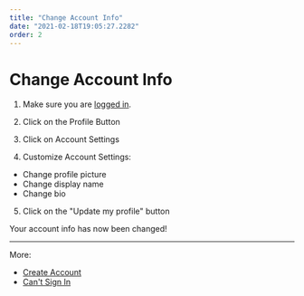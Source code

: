 ```yaml
---
title: "Change Account Info"
date: "2021-02-18T19:05:27.2282"
order: 2
---
```


# Change Account Info

1. Make sure you are [logged in](/manual/LoggingIn).

2. Click on the Profile Button

3. Click on Account Settings

4. Customize Account Settings:

- Change profile picture
- Change display name
- Change bio

5. Click on the "Update my profile" button

Your account info has now been changed!

---

More:

- [Create Account](/manual/CreateAccount)
- [Can't Sign In](/manual/CantSignIn)
